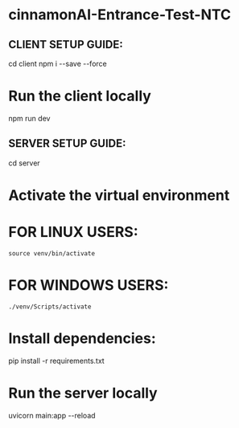 # cinnamonAI-Entrance-Test-NTC
## CLIENT SETUP GUIDE:
 cd client
 npm i --save --force
 # Run the client locally 
 npm run dev 
## SERVER SETUP GUIDE:
 cd server
# Activate the virtual environment
#   FOR LINUX USERS:
    source venv/bin/activate  
#   FOR WINDOWS USERS:
    ./venv/Scripts/activate

# Install dependencies:
 pip install -r requirements.txt

# Run the server locally
 uvicorn main:app --reload


